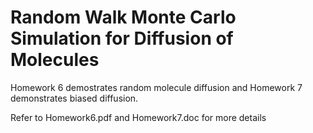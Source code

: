 # Random Walk Monte Carlo Simulation for Diffusion of Molecules

Homework 6 demostrates random molecule diffusion and Homework 7 demonstrates biased diffusion.

Refer to Homework6.pdf and Homework7.doc for more details
